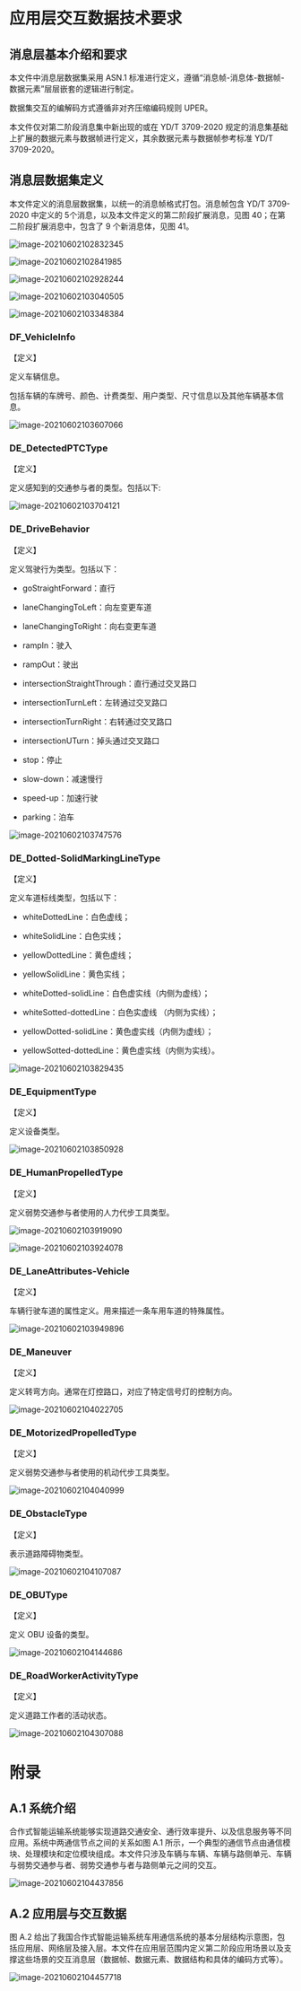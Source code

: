 # 应用层交互数据技术要求

## 消息层基本介绍和要求 

本文件中消息层数据集采用 ASN.1 标准进行定义，遵循“消息帧-消息体-数据帧-数据元素”层层嵌套的逻辑进行制定。 

数据集交互的编解码方式遵循非对齐压缩编码规则 UPER。 

本文件仅对第二阶段消息集中新出现的或在 YD/T 3709-2020 规定的消息集基础上扩展的数据元素与数据帧进行定义，其余数据元素与数据帧参考标准 YD/T 3709-2020。

## 消息层数据集定义

本文件定义的消息层数据集，以统一的消息帧格式打包。消息帧包含 YD/T 3709-2020 中定义的 5个消息，以及本文件定义的第二阶段扩展消息，见图 40；在第二阶段扩展消息中，包含了 9 个新消息体，见图 41。

![image-20210602102832345](https://gitee.com/AiShiYuShiJiePingXing/img/raw/master/img/image-20210602102832345.png)

![image-20210602102841985](https://gitee.com/AiShiYuShiJiePingXing/img/raw/master/img/image-20210602102841985.png)



![image-20210602102928244](https://gitee.com/AiShiYuShiJiePingXing/img/raw/master/img/image-20210602102928244.png)

![image-20210602103040505](https://gitee.com/AiShiYuShiJiePingXing/img/raw/master/img/image-20210602103040505.png)

![image-20210602103348384](https://gitee.com/AiShiYuShiJiePingXing/img/raw/master/img/image-20210602103348384.png)

### DF_VehicleInfo

【定义】

定义车辆信息。 

包括车辆的车牌号、颜色、计费类型、用户类型、尺寸信息以及其他车辆基本信息。

![image-20210602103607066](https://gitee.com/AiShiYuShiJiePingXing/img/raw/master/img/image-20210602103607066.png)

### DE_DetectedPTCType

【定义】

定义感知到的交通参与者的类型。包括以下:

![image-20210602103704121](https://gitee.com/AiShiYuShiJiePingXing/img/raw/master/img/image-20210602103704121.png)

### DE_DriveBehavior

【定义】

定义驾驶行为类型。包括以下： 

- goStraightForward：直行 

- laneChangingToLeft：向左变更车道 

- laneChangingToRight：向右变更车道 

- rampIn：驶入 

- rampOut：驶出 

- intersectionStraightThrough：直行通过交叉路口 

- intersectionTurnLeft：左转通过交叉路口 

- intersectionTurnRight：右转通过交叉路口 

- intersectionUTurn：掉头通过交叉路口 

- stop：停止 

- slow-down：减速慢行 

- speed-up：加速行驶 

- parking：泊车

![image-20210602103747576](https://gitee.com/AiShiYuShiJiePingXing/img/raw/master/img/image-20210602103747576.png)

### DE_Dotted-SolidMarkingLineType

【定义】

定义车道标线类型，包括以下： 

- whiteDottedLine：白色虚线； 

- whiteSolidLine：白色实线； 

- yellowDottedLine：黄色虚线； 

- yellowSolidLine：黄色实线； 

- whiteDotted-solidLine：白色虚实线（内侧为虚线）； 

- whiteSotted-dottedLine：白色实虚线 （内侧为实线）； 

- yellowDotted-solidLine：黄色虚实线（内侧为虚线）； 

- yellowSotted-dottedLine：黄色虚实线（内侧为实线）。

![image-20210602103829435](https://gitee.com/AiShiYuShiJiePingXing/img/raw/master/img/image-20210602103829435.png)

### DE_EquipmentType

【定义】

定义设备类型。

![image-20210602103850928](https://gitee.com/AiShiYuShiJiePingXing/img/raw/master/img/image-20210602103850928.png)

### DE_HumanPropelledType

【定义】

定义弱势交通参与者使用的人力代步工具类型。

![image-20210602103919090](https://gitee.com/AiShiYuShiJiePingXing/img/raw/master/img/image-20210602103919090.png)

![image-20210602103924078](https://gitee.com/AiShiYuShiJiePingXing/img/raw/master/img/image-20210602103924078.png)

### DE_LaneAttributes-Vehicle

【定义】

车辆行驶车道的属性定义。用来描述一条车用车道的特殊属性。

![image-20210602103949896](https://gitee.com/AiShiYuShiJiePingXing/img/raw/master/img/image-20210602103949896.png)

### DE_Maneuver

【定义】

定义转弯方向。通常在灯控路口，对应了特定信号灯的控制方向。

![image-20210602104022705](https://gitee.com/AiShiYuShiJiePingXing/img/raw/master/img/image-20210602104022705.png)

### DE_MotorizedPropelledType

【定义】

定义弱势交通参与者使用的机动代步工具类型。

![image-20210602104040999](https://gitee.com/AiShiYuShiJiePingXing/img/raw/master/img/image-20210602104040999.png)

### DE_ObstacleType

【定义】

表示道路障碍物类型。

![image-20210602104107087](https://gitee.com/AiShiYuShiJiePingXing/img/raw/master/img/image-20210602104107087.png)

### DE_OBUType

【定义】

定义 OBU 设备的类型。

![image-20210602104144686](https://gitee.com/AiShiYuShiJiePingXing/img/raw/master/img/image-20210602104144686.png)

### DE_RoadWorkerActivityType

【定义】

定义道路工作者的活动状态。

![image-20210602104307088](https://gitee.com/AiShiYuShiJiePingXing/img/raw/master/img/image-20210602104307088.png)

# 附录

## A.1 系统介绍

合作式智能运输系统能够实现道路交通安全、通行效率提升、以及信息服务等不同应用。系统中两通信节点之间的关系如图 A.1 所示，一个典型的通信节点由通信模块、处理模块和定位模块组成。本文件只涉及车辆与车辆、车辆与路侧单元、车辆与弱势交通参与者、弱势交通参与者与路侧单元之间的交互。

![image-20210602104437856](https://gitee.com/AiShiYuShiJiePingXing/img/raw/master/img/image-20210602104437856.png)

## A.2 应用层与交互数据

图 A.2 给出了我国合作式智能运输系统车用通信系统的基本分层结构示意图，包括应用层、网络层及接入层。本文件在应用层范围内定义第二阶段应用场景以及支撑这些场景的交互消息层（数据帧、数据元素、数据结构和具体的编码方式等）。

![image-20210602104457718](https://gitee.com/AiShiYuShiJiePingXing/img/raw/master/img/image-20210602104457718.png)